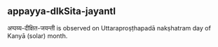 ## appayya-dIkSita-jayantI

अप्पय्य-दीक्षित-जयन्ती is observed on Uttaraproṣṭhapadā nakṣhatram day of Kanyā (solar) month.



